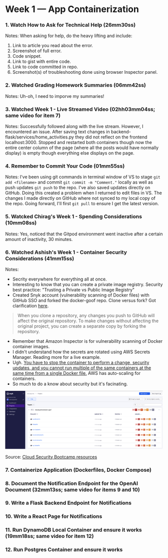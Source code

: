 # Week 1 — App Containerization

### 1. Watch How to Ask for Technical Help (26mm30ss)
Notes: When asking for help, do the heavy lifting and include:
1. Link to article you read about the error.
2. Screenshot of full error.
3. Code snippet.
4. Link to gist with entire code.
5. Link to code committed in repo.
6. Screenshot(s) of troubleshooting done using browser Inspector panel.

### 2. Watched Grading Homework Summaries (06mm42ss)
Notes: Uh-oh, I need to imporve my summaries!

### 3. Watched Week 1 - Live Streamed Video (02hh03mm04ss; same video for item 7)
Notes: Successfully followed along with the live stream. However, I encountered an issue. After saving text changes in backend-flask/services/home_activities.py they did not reflect on the frontend localhost:3000. Stopped and restarted both containers though now the entire center column of the page (where all the posts would have normally display) is empty though everything else displays on the page.

### 4. Remember to Commit Your Code (01mm55ss)
Notes: I've been using git commands in terminal window of VS to stage `git add <filename>` and commit `git commit -m "Comment."` locally as well as push updates `git push` to the repo. I've also saved updates directly on GitHub. Doing this created a problem when I returned to edit files in VS. The changes I made directly on GitHub where not synced to my local copy of the repo. Going forward, I'll first `git pull` to ensure I get the latest version.

### 5. Watcked Chirag's Week 1 - Spending Considerations (10mm08ss)
Notes: Yes, noticed that the Gitpod environment went inactive after a certain amount of inactivity, 30 minutes.

### 6. Watched Ashish's Week 1 - Container Security Considerations (41mm15ss)
Notes: 
- Secrity everywhere for everything all at once.
- Interesting to know that you can create a private image registry. Security best practice: "Trusting a Private vs Public Image Registry"
- Created Snyk account (vulnerability scanning of Docker files) with GitHub SSO and forked the docker-goof repo. Clone versus fork? Got clarification [here](https://docs.github.com/en/desktop/contributing-and-collaborating-using-github-desktop/adding-and-cloning-repositories/cloning-and-forking-repositories-from-github-desktop). 
> When you clone a repository, any changes you push to GitHub will affect the original repository. To make changes without affecting the original project, you can create a separate copy by forking the repository.
- Remember that Amazon Inspector is for vulnerability scanning of Docker container images.
- I didn't understand how the secrets are rotated using AWS Secrets Manager. Reading more for a live example.
- Ugh. [You have to stop the container to perform a change, security updates, and you cannot run multiple of the same containers at the same time from a single Docker file.](https://www.youtube.com/watch?v=OjZz4D0B-cA&list=PLBfufR7vyJJ7k25byhRXJldB5AiwgNnWv&index=25&t=2272s) AWS has auto-scaling for containers.
-  So much to do a know about security but it's facinating.

![Proof ran Snyk on repo](/assets/week1-proof-scan-vulnerable-repo-with-snyk.png)

Source: [Cloud Security Bootcamp resources](https://www.cloudsecuritybootcamp.com/)

### 7. Containerize Application (Dockerfiles, Docker Compose)

### 8. Document the Notification Endpoint for the OpenAI Document (32mm13ss; same video for items 9 and 10)

### 9. Write a Flask Backend Endpoint for Notifications 

### 10. Write a React Page for Notifications

### 11. Run DynamoDB Local Container and ensure it works (19mm18ss; same video for item 12)

### 12. Run Postgres Container and ensure it works